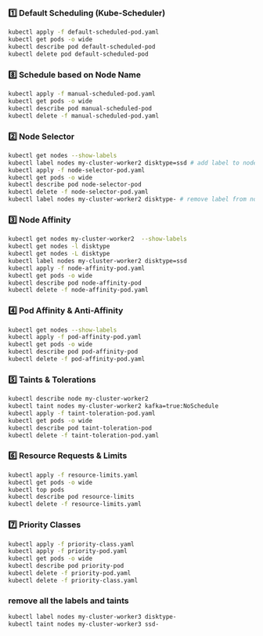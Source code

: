 

### 1️⃣ Default Scheduling (Kube-Scheduler)

```bash
kubectl apply -f default-scheduled-pod.yaml
kubectl get pods -o wide
kubectl describe pod default-scheduled-pod
kubectl delete pod default-scheduled-pod
```

### 8️⃣ Schedule based on Node Name

```bash
kubectl apply -f manual-scheduled-pod.yaml
kubectl get pods -o wide
kubectl describe pod manual-scheduled-pod
kubectl delete -f manual-scheduled-pod.yaml
```

### 2️⃣ Node Selector

```bash
kubectl get nodes --show-labels
kubectl label nodes my-cluster-worker2 disktype=ssd # add label to node
kubectl apply -f node-selector-pod.yaml
kubectl get pods -o wide
kubectl describe pod node-selector-pod
kubectl delete -f node-selector-pod.yaml
kubectl label nodes my-cluster-worker2 disktype- # remove label from node
```


### 3️⃣ Node Affinity

```bash
kubectl get nodes my-cluster-worker2  --show-labels
kubectl get nodes -l disktype
kubectl get nodes -L disktype
kubectl label nodes my-cluster-worker2 disktype=ssd
kubectl apply -f node-affinity-pod.yaml
kubectl get pods -o wide
kubectl describe pod node-affinity-pod
kubectl delete -f node-affinity-pod.yaml
```

### 4️⃣ Pod Affinity & Anti-Affinity


```bash
kubectl get nodes --show-labels
kubectl apply -f pod-affinity-pod.yaml
kubectl get pods -o wide
kubectl describe pod pod-affinity-pod
kubectl delete -f pod-affinity-pod.yaml
```

### 5️⃣ Taints & Tolerations

```bash
kubectl describe node my-cluster-worker2
kubectl taint nodes my-cluster-worker2 kafka=true:NoSchedule
kubectl apply -f taint-toleration-pod.yaml
kubectl get pods -o wide
kubectl describe pod taint-toleration-pod
kubectl delete -f taint-toleration-pod.yaml
```

### 6️⃣ Resource Requests & Limits

```bash
kubectl apply -f resource-limits.yaml
kubectl get pods -o wide
kubectl top pods
kubectl describe pod resource-limits
kubectl delete -f resource-limits.yaml

```


### 7️⃣ Priority Classes

```bash
kubectl apply -f priority-class.yaml
kubectl apply -f priority-pod.yaml
kubectl get pods -o wide
kubectl describe pod priority-pod
kubectl delete -f priority-pod.yaml
kubectl delete -f priority-class.yaml
```


### remove all the labels and taints

```bash
kubectl label nodes my-cluster-worker3 disktype-
kubectl taint nodes my-cluster-worker3 ssd-
```